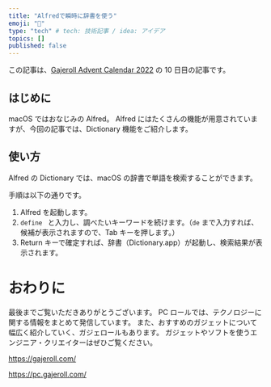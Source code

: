 ```yaml
---
title: "Alfredで瞬時に辞書を使う"
emoji: "👻"
type: "tech" # tech: 技術記事 / idea: アイデア
topics: []
published: false
---
```


この記事は、[Gajeroll Advent Calendar 2022](https://qiita.com/advent-calendar/2022/gajeroll) の 10 日目の記事です。

## はじめに

macOS ではおなじみの Alfred。
Alfred にはたくさんの機能が用意されていますが、今回の記事では、Dictionary 機能をご紹介します。

## 使い方

Alfred の Dictionary では、macOS の辞書で単語を検索することができます。

手順は以下の通りです。

1. Alfred を起動します。
2. `define ` と入力し、調べたいキーワードを続けます。（`de` まで入力すれば、候補が表示されますので、Tab キーを押します。）
3. Return キーで確定すれば、辞書（Dictionary.app）が起動し、検索結果が表示されます。

# おわりに

最後までご覧いただきありがとうございます。
PC ロールでは、テクノロジーに関する情報をまとめて発信しています。
また、おすすめのガジェットについて幅広く紹介していく、ガジェロールもあります。
ガジェットやソフトを使うエンジニア・クリエイターはぜひご覧ください。

https://gajeroll.com/

https://pc.gajeroll.com/
